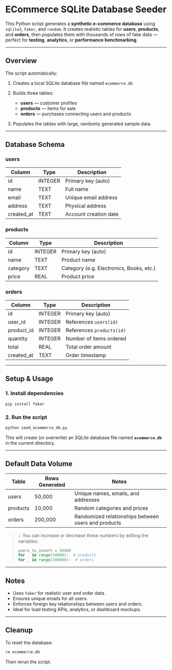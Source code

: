 # ECommerce SQLite Database Seeder

This Python script generates a **synthetic e-commerce database** using `sqlite3`, `faker`, and `random`.
It creates realistic tables for **users**, **products**, and **orders**, then populates them with thousands of rows of fake data — perfect for **testing**, **analytics**, or **performance benchmarking**.

---

## Overview

The script automatically:

1. Creates a local SQLite database file named `ecommerce.db`
2. Builds three tables:

   - **users** — customer profiles
   - **products** — items for sale
   - **orders** — purchases connecting users and products

3. Populates the tables with large, randomly generated sample data.

---

## Database Schema

### **users**

| Column     | Type    | Description           |
| ---------- | ------- | --------------------- |
| id         | INTEGER | Primary key (auto)    |
| name       | TEXT    | Full name             |
| email      | TEXT    | Unique email address  |
| address    | TEXT    | Physical address      |
| created_at | TEXT    | Account creation date |

### **products**

| Column   | Type    | Description                              |
| -------- | ------- | ---------------------------------------- |
| id       | INTEGER | Primary key (auto)                       |
| name     | TEXT    | Product name                             |
| category | TEXT    | Category (e.g. Electronics, Books, etc.) |
| price    | REAL    | Product price                            |

### **orders**

| Column     | Type    | Description               |
| ---------- | ------- | ------------------------- |
| id         | INTEGER | Primary key (auto)        |
| user_id    | INTEGER | References `users(id)`    |
| product_id | INTEGER | References `products(id)` |
| quantity   | INTEGER | Number of items ordered   |
| total      | REAL    | Total order amount        |
| created_at | TEXT    | Order timestamp           |

---

## Setup & Usage

### **1. Install dependencies**

```bash
pip install faker
```

### **2. Run the script**

```bash
python seed_ecommerce_db.py
```

This will create (or overwrite) an SQLite database file named **`ecommerce.db`** in the current directory.

---

## Default Data Volume

| Table    | Rows Generated | Notes                                               |
| -------- | -------------- | --------------------------------------------------- |
| users    | 50,000         | Unique names, emails, and addresses                 |
| products | 10,000         | Random categories and prices                        |
| orders   | 200,000        | Randomized relationships between users and products |

> 💡 You can increase or decrease these numbers by editing the variables:
>
> ```python
> users_to_insert = 50000
> for _ in range(10000):  # products
> for _ in range(200000):  # orders
> ```

---

## Notes

- Uses `faker` for realistic user and order data.
- Ensures unique emails for all users.
- Enforces foreign key relationships between users and orders.
- Ideal for load testing APIs, analytics, or dashboard mockups.

---

## Cleanup

To reset the database:

```bash
rm ecommerce.db
```

Then rerun the script.
